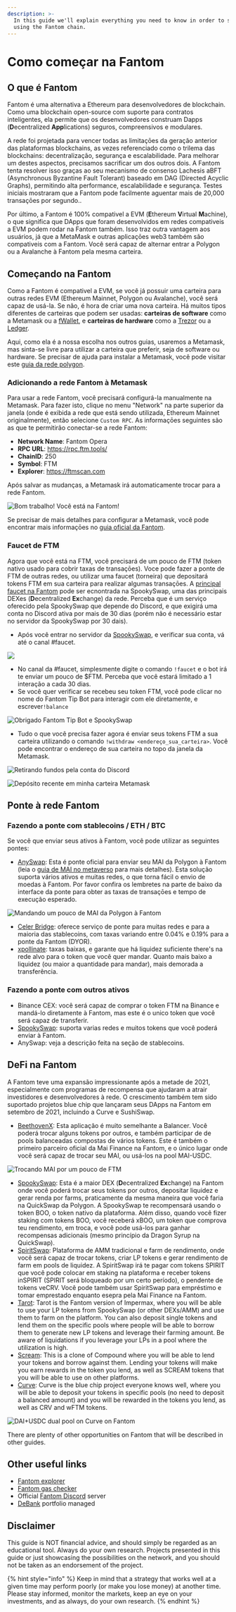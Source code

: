 ```yaml
---
description: >-
  In this guide we'll explain everything you need to know in order to start
  using the Fantom chain.
---
```


# Como começar na Fantom

## O que é Fantom

Fantom é uma alternativa a Ethereum para desenvolvedores de blockchain. Como uma blockchain open-source com suporte para contratos inteligentes, ela permite que os desenvolvedores construam Dapps (**D**ecentralized **App**lications) seguros, compreensivos e modulares.

A rede foi projetada para vencer todas as limitaçōes da geração anterior das plataformas blockchains, as vezes referenciado como o trilema das blockchains: decentralização, segurança e escalabilidade. Para melhorar um destes aspectos, precisamos sacrificar um dos outros dois. A Fantom tenta resolver isso graças ao seu mecanismo de consenso Lachesis aBFT (Asynchronous Byzantine Fault Tolerant) baseado em DAG (Directed Acyclic Graphs), permitindo alta performance,  escalabilidade e segurança. Testes iniciais mostraram que a Fantom pode facilmente aguentar mais de 20,000 transaçōes por segundo..

Por último, a Fantom é 100% compativel a EVM (**E**thereum **V**irtual **M**achine), o que significa que DApps que foram desenvolvidos em redes compativeis a EVM podem rodar na Fantom também. Isso traz outra vantagem aos usuários, já que a MetaMask e outras aplicaçōes web3 também são compativeis com a Fantom. Você será capaz de alternar entrar a Polygon ou a Avalanche à Fantom pela mesma carteira.

## Começando na Fantom

Como a Fantom é compativel a EVM, se você já possuir uma carteira para outras redes EVM (Ethereum Mainnet, Polygon ou Avalanche), você será capaz de usá-la. Se não, é hora de criar uma nova carteira. Há muitos tipos diferentes de carteiras que podem ser usadas: **carteiras de software** como a Metamask ou a [fWallet](https://pwawallet.fantom.network/#/), e **carteiras de hardware** como a [Trezor](https://trezor.io/coins/) ou a [Ledger](https://fantom.foundation/blog/how-to-set-up-your-ledger-nano-s-x-with-fantom/).

Aqui, como ela é a nossa escolha nos outros guias, usaremos a Metamask, mas sinta-se livre para utilizar a carteira que preferir, seja de software ou hardware. Se precisar de ajuda para instalar a Metamask, você pode visitar este [guia da rede polygon](../../polygon-tutorials/how-to-get-started-on-polygon.md#downloading-metamask).

### Adicionando a rede Fantom à Metamask

Para usar a rede Fantom, você precisará configurá-la manualmente na Metamask. Para fazer isto, clique no menu "Network" na parte superior da janela (onde é exibida a rede que está sendo utilizada, Ethereum Mainnet originalmente), então selecione `Custom RPC`. As informaçōes seguintes são as que te permitirão conectar-se a rede Fantom:

* **Network Name**: Fantom Opera
* **RPC URL**: https://rpc.ftm.tools/
* **ChainID**: 250
* **Symbol**: FTM
* **Explorer**: https://ftmscan.com

Após salvar as mudanças, a Metamask irá automaticamente trocar para a rede Fantom.

![Bom trabalho! Você está na Fantom!](../../.gitbook/assets/ftm-mm0.png)

Se precisar de mais detalhes para configurar a Metamask, você pode encontrar mais informaçōes no [guia oficial da Fantom](https://docs.fantom.foundation/tutorials/set-up-metamask).

### Faucet de FTM

Agora que você está na FTM, você precisará de um pouco de FTM (token nativo usado para cobrir taxas de transaçōes). Voce pode fazer a ponte de FTM de outras redes, ou utilizar uma faucet (torneira) que depositará tokens FTM em sua carteira para realizar algumas transaçōes. A [principal faucet na Fantom](https://docs.spookyswap.finance/getting-started/how-to-get-fantom-gas) pode ser ecnontrada na SpookySwap, uma das principais DEXes (**D**ecentralized **Ex**change) da rede. Perceba que é um serviço oferecido pela SpookySwap que depende do Discord, e que exigirá uma conta no Discord ativa por mais de 30 dias (porém não é necessário estar no servidor da SpookySwap por 30 dais).

* Após você entrar no servidor da [SpookySwap](http://discord.gg/AqbsWsWDgn), e verificar sua conta, vá até o canal #faucet.

![](<../../.gitbook/assets/image (42).png>)

* No canal da #faucet, simplesmente digite o comando `!faucet` e o bot irá te enviar um pouco de $FTM. Perceba que você estará limitado a 1 interação a cada 30 dias.
* Se você quer verificar se recebeu seu token FTM, você pode clicar no nome do Fantom Tip Bot para interagir com ele diretamente, e escrever`!balance`

![Obrigado Fantom Tip Bot e SpookySwap](<../../.gitbook/assets/image (45).png>)

* Tudo o que você precisa fazer agora é enviar seus tokens FTM a sua carteira utilizando o comando `!withdraw <endereço_sua_carteira>`. Você pode encontrar o endereço de sua carteira no topo da janela da Metamask.

![Retirando fundos pela conta do Discord](../../.gitbook/assets/ftm-faucet.png)

![Depósito recente em minha carteira Metamask](../../.gitbook/assets/ftm-mm.png)

## Ponte à rede Fantom

### Fazendo a ponte com stablecoins / ETH / BTC

Se você que enviar seus ativos à Fantom, você pode utilizar as seguintes pontes:

* [AnySwap](https://anyswap.exchange/#/bridge): Esta é ponte oficial para enviar seu MAI da Polygon à Fantom (leia o [guia de MAI no metaverso](../../mai-university/mai-metaverse.md#fantom) para mais detalhes). Esta solução suporta vários ativos e muitas redes, o que torna fácil o envio de moedas à Fantom. Por favor confira os lembretes na parte de baixo da interface da ponte para obter as taxas de transaçōes e tempo de execução esperado.

![Mandando um pouco de MAI da Polygon à Fantom](<../../.gitbook/assets/image (43).png>)

* [Celer Bridge](https://cbridge.celer.network/#/): oferece serviço de ponte para muitas redes e para a maioria das stablecoins, com taxas variando entre 0.04% e 0.19% para a ponte da Fantom (DYOR).
* [xpollinate](https://www.xpollinate.io): taxas baixas, e garante que há liquidez suficiente there's na rede alvo para o token que você quer mandar. Quanto mais baixo a liquidez (ou maior a quantidade para mandar), mais demorada a transferência.

### Fazendo a ponte com outros ativos

* Binance CEX: você será capaz de comprar o token FTM na Binance e mandá-lo diretamente à Fantom, mas este é o unico token que você será capaz de transferir.
* [SpookySwap](https://spookyswap.finance/bridge): suporta varias redes e muitos tokens que você poderá enviar à Fantom.
* AnySwap: veja a descrição feita na seção de stablecoins.

## DeFi na Fantom

A Fantom teve uma expansão impressionante após a metade de 2021, especialmente com programas de recompensa que ajudaram a atrair investidores e desenvolvedores à rede. O crescimento também tem sido suportado projetos blue chip que lançaram seus DApps na Fantom em setembro de 2021, incluindo a Curve e SushiSwap.

* [BeethovenX](https://app.beethovenx.io/#/): Esta aplicação é muito semelhante a Balancer. Você poderá trocar alguns tokens por outros, e também participar de de pools balanceadas compostas de vários tokens. Este é também o primeiro parceiro oficial da Mai Finance na Fantom, e o único lugar onde você será capaz de trocar seu MAI, ou usá-los na pool MAI-USDC.

![Trocando MAI por um pouco de FTM](<../../.gitbook/assets/image (44).png>)

* [SpookySwap](https://spookyswap.finance): Esta é a maior DEX (**D**ecentralized **Ex**change) na Fantom onde você poderá trocar seus tokens por outros, depositar liquidez e gerar renda por farms, praticamente da mesma maneira que você faria na QuickSwap da Polygon. A SpookySwap te recompensará usando o token BOO, o token nativo da plataforma. Além disso, quando você fizer staking com  tokens BOO, você receberá xBOO, um token que comprova teu rendimento, em troca, e você pode usá-los para ganhar recompensas adicionais (mesmo princípio da Dragon Syrup na QuickSwap).
* [SpiritSwap](https://app.spiritswap.finance): Plataforma de AMM tradicional e farm de rendimento, onde você será capaz de trocar tokens, criar LP tokens e gerar rendimento de farm em pools de liquidez. A SpiritSwap irá te pagar com tokens SPIRIT que você pode colocar em staking na plataforma e receber tokens inSPIRIT (SPIRIT será bloqueado por um certo período), o pendente de tokens veCRV. Você pode também usar SpiritSwap para empréstimo e tomar emprestado enquanto esepra pela Mai Finance na Fantom.
* [Tarot](https://www.tarot.to): Tarot is the Fantom version of Impermax, where you will be able to use your LP tokens from SpookySwap (or other DEXs/AMM) and use them to farm on the platform. You can also deposit single tokens and lend them on the specific pools where people will be able to borrow them to generate new LP tokens and leverage their farming amount. Be aware of liquidations if you leverage your LPs in a pool where the utilization is high.
* [Scream](https://scream.sh): This is a clone of Compound where you will be able to lend your tokens and borrow against them. Lending your tokens will make you earn rewards in the token you lend, as well as SCREAM tokens that you will be able to use on other platforms.
* [Curve](how-to-get-started-on-fantom.md#bridging-stable-coins-eth-btc): Curve is the blue chip project everyone knows well, where you will be able to deposit your tokens in specific pools (no need to deposit a balanced amount) and you will be rewarded in the tokens you lend, as well as CRV and wFTM tokens.

![DAI+USDC dual pool on Curve on Fantom](../../.gitbook/assets/ftm-crv.png)

There are plenty of other opportunities on Fantom that will be described in other guides.

## Other useful links

* [Fantom explorer](https://explorer.fantom.network)
* [Fantom gas checker](https://ftmscan.com/gastracker)
* Official [Fantom Discord](how-to-get-started-on-fantom.md#ftm-faucet) server
* [DeBank](https://debank.com) portfolio managed

## Disclaimer

This guide is NOT financial advice, and should simply be regarded as an educational tool. Always do your own research. Projects presented in this guide or just showcasing the possibilities on the network, and you should not be taken as an endorsement of the project.

{% hint style="info" %}
Keep in mind that a strategy that works well at a given time may perform poorly (or make you lose money) at another time. Please stay informed, monitor the markets, keep an eye on your investments, and as always, do your own research.
{% endhint %}
